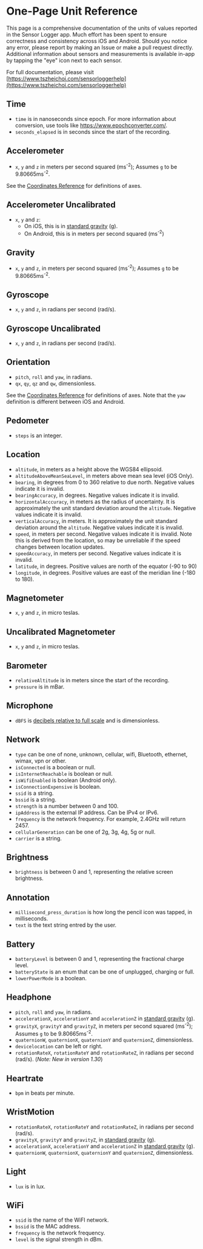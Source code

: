 # One-Page Unit Reference

This page is a comprehensive documentation of the units of values reported in the Sensor Logger app. Much effort has been spent to ensure correctness and consistency across iOS and Android. Should you notice any error, please report by making an Issue or make a pull request directly. Additional information about sensors and measurements is available in-app by tapping the "eye" icon next to each sensor.

For full documentation, please visit [https://www.tszheichoi.com/sensorloggerhelp](https://www.tszheichoi.com/sensorloggerhelp)

## Time
- `time` is in nanoseconds since epoch. For more information about conversion, use tools like https://www.epochconverter.com/. 
- `seconds_elapsed` is in seconds since the start of the recording.

## Accelerometer
- `x`, `y` and `z` in meters per second squared (ms<sup>-2</sup>); Assumes `g` to be 9.80665ms<sup>-2</sup>.

See the [Coordinates Reference](https://github.com/tszheichoi/awesome-sensor-logger/blob/main/COORDINATES.md) for definitions of axes. 

## Accelerometer Uncalibrated
- `x`, `y` and `z`:
    - On iOS, this is in [standard gravity](https://en.wikipedia.org/wiki/Standard_gravity) (g).
    - On Android, this is in meters per second squared (ms<sup>-2</sup>)

## Gravity
- `x`, `y` and `z`, in meters per second squared (ms<sup>-2</sup>); Assumes `g` to be 9.80665ms<sup>-2</sup>.

## Gyroscope
- `x`, `y` and `z`, in radians per second (rad/s).

## Gyroscope Uncalibrated
- `x`, `y` and `z`, in radians per second (rad/s).

## Orientation
- `pitch`, `roll` and `yaw`, in radians.
- `qx`, `qy`, `qz` and `qw`, dimensionless.

See the [Coordinates Reference](https://github.com/tszheichoi/awesome-sensor-logger/blob/main/COORDINATES.md) for definitions of axes. Note that the `yaw` definition is different between iOS and Android.

## Pedometer
- `steps` is an integer.  

## Location
- `altitude`, in meters as a height above the WGS84 ellipsoid.
- `altitudeAboveMeanSeaLevel`, in meters above mean sea level (iOS Only). 
- `bearing`, in degrees from 0 to 360 relative to due north. Negative values indicate it is invalid. 
- `bearingAccuracy`, in degrees. Negative values indicate it is invalid. 
- `horizontalAcccuracy`, in meters as the radius of uncertainty. It is approximately the unit standard deviation around the `altitude`. Negative values indicate it is invalid.
- `verticalAccuracy`, in meters. It is approximately the unit standard deviation around the `altitude`. Negative values indicate it is invalid. 
- `speed`, in meters per second. Negative values indicate it is invalid. Note this is derived from the location, so may be unreliable if the speed changes between location updates. 
- `speedAccuracy`, in meters per second. Negative values indicate it is invalid.
- `latitude`, in degrees. Positive values are north of the equator (-90 to 90)
- `longitude`, in degrees. Positive values are east of the meridian line (-180 to 180).

## Magnetometer
- `x`, `y` and `z`, in micro teslas.

## Uncalibrated Magnetometer
- `x`, `y` and `z`, in micro teslas.

## Barometer
- `relativeAltitude` is in meters since the start of the recording.
- `pressure` is in mBar.

## Microphone
- `dBFS` is [decibels relative to full scale](https://en.wikipedia.org/wiki/DBFS) and is dimensionless.

## Network
- `type` can be one of none, unknown, cellular, wifi, Bluetooth, ethernet, wimax, vpn or other. 
- `isConnected` is a boolean or null.
- `isInternetReachable` is boolean or null.
- `isWifiEnabled` is boolean (Android only).
- `isConnectionExpensive` is boolean.
- `ssid` is a string.
- `bssid` is a string.
- `strength` is a number between 0 and 100.
- `ipAddress` is the external IP address. Can be IPv4 or IPv6.
- `frequency` is the network frequency. For example, 2.4GHz will return 2457. 
- `cellularGeneration` can be one of 2g, 3g, 4g, 5g or null.
- `carrier` is a string. 

## Brightness
- `brightness` is between 0 and 1, representing the relative screen brightness. 

## Annotation
- `millisecond_press_duration` is how long the pencil icon was tapped, in milliseconds.
- `text` is the text string entred by the user. 

## Battery
- `batteryLevel` is between 0 and 1, representing the fractional charge level.
- `batteryState` is an enum that can be one of unplugged, charging or full.
- `lowerPowerMode` is a boolean.

## Headphone
- `pitch`, `roll` and `yaw`, in radians.
- `accelerationX`, `accelerationY` and `accelerationZ` in [standard gravity](https://en.wikipedia.org/wiki/Standard_gravity) (g).
- `gravityX`, `gravityY` and `gravityZ`, in meters per second squared (ms<sup>-2</sup>); Assumes `g` to be 9.80665ms<sup>-2</sup>.
- `quaternionW`, `quaternionX`, `quaternionY` and `quaternionZ`, dimensionless. 
- `devicelocation` can be left or right.
- `rotationRateX`, `rotationRateY` and `rotationRateZ`, in radians per second (rad/s). (_Note: New in version 1.30_)

## Heartrate
- `bpm` in beats per minute.

## WristMotion
- `rotationRateX`, `rotationRateY` and `rotationRateZ`, in radians per second (rad/s).
- `gravityX`, `gravityY` and `gravityZ`, in [standard gravity](https://en.wikipedia.org/wiki/Standard_gravity) (g).
- `accelerationX`, `accelerationY` and `accelerationZ` in [standard gravity](https://en.wikipedia.org/wiki/Standard_gravity) (g).
- `quaternionW`, `quaternionX`, `quaternionY` and `quaternionZ`, dimensionless. 

## Light
- `lux` is in lux.

## WiFi
- `ssid` is the name of the WiFI network.
- `bssid` is the MAC address.
- `frequency` is the network frequency.
- `level` is the signal strength in dBm.
 
